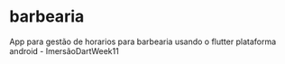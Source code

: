 # barbearia
App para gestão de horarios para barbearia usando o flutter plataforma android - ImersãoDartWeek11
